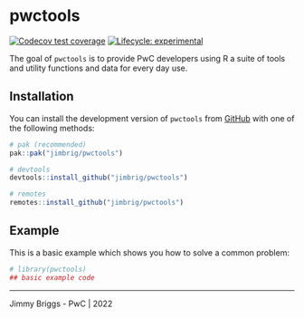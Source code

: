 
<!-- README.md is generated from README.Rmd. Please edit that file -->

# pwctools

<!-- badges: start -->
[![Codecov test
coverage](https://codecov.io/gh/jimbrig/pwctools/branch/main/graph/badge.svg)](https://app.codecov.io/gh/jimbrig/pwctools?branch=main)
[![Lifecycle:
experimental](https://img.shields.io/badge/lifecycle-experimental-orange.svg)](https://lifecycle.r-lib.org/articles/stages.html#experimental)
<!-- badges: end -->

The goal of `pwctools` is to provide PwC developers using R a suite of
tools and utility functions and data for every day use.

## Installation

You can install the development version of `pwctools` from
[GitHub](https://github.com/) with one of the following methods:

``` r
# pak (recommended)
pak::pak("jimbrig/pwctools")

# devtools
devtools::install_github("jimbrig/pwctools")

# remotes
remotes::install_github("jimbrig/pwctools")
```

## Example

This is a basic example which shows you how to solve a common problem:

``` r
# library(pwctools)
## basic example code
```

------------------------------------------------------------------------

Jimmy Briggs - PwC \| 2022

